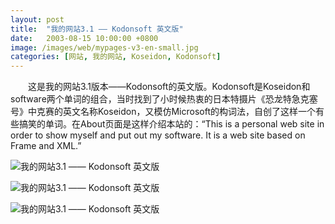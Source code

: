 ```yaml
---
layout: post
title:  "我的网站3.1 —— Kodonsoft 英文版"
date:   2003-08-15 10:00:00 +0800
image: /images/web/mypages-v3-en-small.jpg
categories: [网站, 我的网站, Koseidon, Kodonsoft]
---
```


　　这是我的网站3.1版本——Kodonsoft的英文版。Kodonsoft是Koseidon和software两个单词的组合，当时找到了小时候热衷的日本特摄片《恐龙特急克塞号》中克赛的英文名称Koseidon，又模仿Microsoft的构词法，自创了这样一个有些搞笑的单词。在About页面是这样介绍本站的：“This is a personal web site in order to show myself and put out my software. It is a web site based on Frame and XML.”

![我的网站3.1 —— Kodonsoft 英文版]({{site.baseurl}}/images/web/我的网站3.1-Kodonsoft英文版.png)

![我的网站3.1 —— Kodonsoft 英文版]({{site.baseurl}}/images/web/我的网站3.1-Kodonsoft英文版2.png)

![我的网站3.1 —— Kodonsoft 英文版]({{site.baseurl}}/images/web/我的网站3.1-Kodonsoft英文版3.png)

